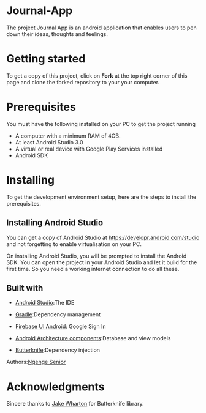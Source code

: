 # Journal-App
The project Journal App is an android application that enables users to pen down their ideas, thoughts and feelings.

# Getting started
To get a copy of this project, click on **Fork** at the top right corner of this page and
clone the forked repository to your your computer.

# Prerequisites

You must have the following installed on your PC to get the project running
- A computer with a minimum RAM of 4GB.
- At least Android Studio 3.0
- A virtual or real device with Google Play Services installed
- Android SDK

# Installing
To get the development environment setup, here are the steps to install the prerequisites.
## Installing Android Studio
You can get a copy of Android Studio at https://developr.android.com/studio and not forgetting to 
enable virtualisation on your PC.

On installing Android Studio, you will be prompted to install the Android SDK.
You can open the project in your Android Studio and let it build for the first time.
So you need a working internet connection to do all these.


## Built with
- [Android Studio](https://developr.android.com/studio):The IDE

- [Gradle](https://gradle.org):Dependency management

- [Firebase UI Android](https://github.com/firebase/FirebaseUI-Android): Google Sign In

- [Android Architecture components](https://developer.android.com/topic/libraries/architecture):Database and view models
- [Butterknife](https://github.com/JakeWharton/butterknife):Dependency injection

Authors:[Ngenge Senior](https://github.com/ngengesenior)

# Acknowledgments
Sincere thanks to [Jake Wharton](https://github.com/JakeWharton) for Butterknife library.

